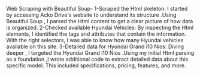 Web Scraping with Beautiful Soup-
1-Scraped the Html skeleton: I started by accessing Acko Drive's website to understand its structure .Using Beautiful Soup , I parsed the Html content to get a clear picture of how data is organized.
2-Checked available Hyundai Vehicles: By inspecting the Html elements, I identified the tags and attributes that contain the information. With the right selectors, I was able to know how many Hyundai vehicles available on this site.
3-Detailed data for Hyundai Grand i10 Nios: Diving deeper , I targeted the Hyundai Grand i10 Nios .Using my initial Html parsing as a foundation ,I wrote additional code to extract detailed data about this specific model. This included specifications, pricing, features, and more.
